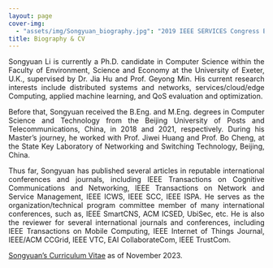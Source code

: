 ```yaml
---
layout: page
cover-img: 
  - "assets/img/Songyuan_biography.jpg": "2019 IEEE SERVICES Congress Banquet, Ripalta Guerina CR, Italy"
title: Biography & CV
---
```


<style>
p {  
    text-align:justify;
}
</style>

Songyuan Li is currently a Ph.D. candidate in Computer Science within the Faculty of Environment, Science and Economy at the University of Exeter, U.K., supervised by Dr. Jia Hu and Prof. Geyong Min. His current research interests include distributed systems and networks, services/cloud/edge Computing, applied machine learning, and QoS evaluation and optimization.

Before that, Songyuan received the B.Eng. and M.Eng. degrees in Computer Science and Technology from the Beijing University of Posts and Telecommunications, China, in 2018 and 2021, respectively. During his Master’s journey, he worked with Prof. Jiwei Huang and Prof. Bo Cheng, at the State Key Laboratory of Networking and Switching Technology, Beijing, China.

Thus far, Songyuan has published several articles in reputable international conferences and journals, including IEEE Transactions on Cognitive Communications and Networking, IEEE Transactions on Network and Service Management, IEEE ICWS, IEEE SCC, IEEE ISPA. He serves as the organization/technical program committee member of many international conferences, such as, IEEE SmartCNS, ACM ICSED, UbiSec, etc. He is also the reviewer for several international journals and conferences, including IEEE Transactions on Mobile Computing, IEEE Internet of Things Journal, IEEE/ACM CCGrid, IEEE VTC, EAI CollaborateCom, IEEE TrustCom.

<a href="/assets/pdf/Songyuan_CV.pdf">Songyuan’s Curriculum Vitae</a> as of November 2023.